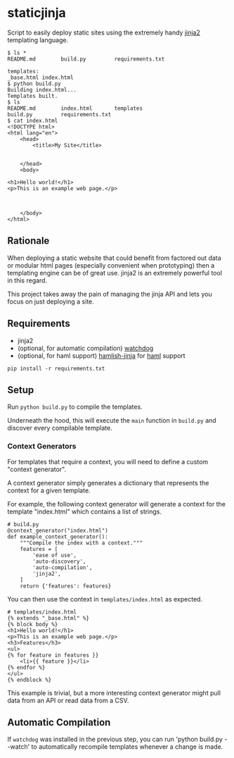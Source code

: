 staticjinja
===========

Script to easily deploy static sites using the extremely handy [jinja2](http://jinja.pocoo.org/docs/) templating language.

    $ ls *
    README.md        build.py         requirements.txt

    templates:
    _base.html index.html
    $ python build.py
    Building index.html...
    Templates built.
    $ ls
    README.md        index.html       templates
    build.py         requirements.txt
    $ cat index.html
    <!DOCTYPE html>
    <html lang="en">
        <head>
            <title>My Site</title>
            
            
        </head>
        <body>
            
    <h1>Hello world!</h1>
    <p>This is an example web page.</p>

            
            
        </body>
    </html>

Rationale
---------

When deploying a static website that could benefit from factored out data or modular html pages (especially convenient when prototyping) then a templating engine can be of great use. jinja2 is an extremely powerful tool in this regard.

This project takes away the pain of managing the jinja API and lets you focus on just deploying a site.

Requirements
------------

* jinja2
* (optional, for automatic compilation) [watchdog](http://packages.python.org/watchdog/)
* (optional, for haml support) [hamlish-jinja](https://github.com/Pitmairen/hamlish-jinja) for [haml](http://haml.info/) support

`pip install -r requirements.txt`

Setup
-----

Run `python build.py` to compile the templates.

Underneath the hood, this will execute the `main` function in `build.py` and discover every compilable template.

### Context Generators

For templates that require a context, you will need to define a custom "context generator".

A context generator simply generates a dictionary that represents the context for a given template.

For example, the following context generator will generate a context for the template "index.html" which contains a list of strings.

    # build.py
    @context_generator("index.html")
    def example_context_generator():
        """Compile the index with a context."""
        features = [
            'ease of use',
            'auto-discovery',
            'auto-compilation',
            'jinja2',
        ]
        return {'features': features}

You can then use the context in `templates/index.html` as expected.

    # templates/index.html
    {% extends "_base.html" %}
    {% block body %}
    <h1>Hello world!</h1>
    <p>This is an example web page.</p>
    <h3>Features</h3>
    <ul>
    {% for feature in features }}
        <li>{{ feature }}</li>
    {% endfor %}
    </ul>
    {% endblock %}

This example is trivial, but a more interesting context generator might pull data from an API or read data from a CSV.

Automatic Compilation
---------------------

If `watchdog` was installed in the previous step, you can run 'python build.py --watch' to automatically recompile templates whenever a change is made.
